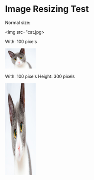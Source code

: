 # Image Resizing Test

Normal size:

<img src="cat.jpg>

With: 100 pixels

<img src="cat.jpg" width=100>

With: 100 pixels
Height: 300 pixels

<img src="cat.jpg" width=100 height=300>
